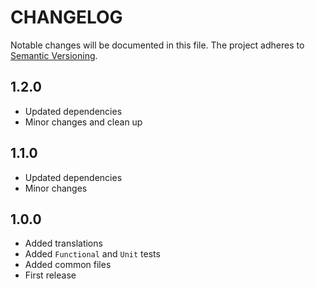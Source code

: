 CHANGELOG
=========

Notable changes will be documented in this file. The project adheres to [Semantic Versioning].

1.2.0
-----

* Updated dependencies
* Minor changes and clean up

1.1.0
-----

* Updated dependencies
* Minor changes

1.0.0
-----

* Added translations
* Added `Functional` and `Unit` tests
* Added common files
* First release

[Semantic Versioning]: http://semver.org "Semantic Versioning"
